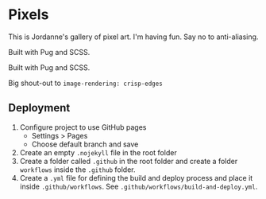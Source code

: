 # Pixels
This is Jordanne's gallery of pixel art. 
I'm having fun. Say no to anti-aliasing. 

Built with Pug and SCSS. 

Built with Pug and SCSS.

Big shout-out to `image-rendering: crisp-edges`

## Deployment

1. Configure project to use GitHub pages
    * Settings > Pages
    * Choose default branch and save
2. Create an empty `.nojekyll` file in the root folder
3. Create a folder called `.github` in the root folder and create a folder `workflows` inside the `.github` folder.
4. Create a `.yml` file for defining the build and deploy process and place it inside `.github/workflows`. See `.github/workflows/build-and-deploy.yml`.
